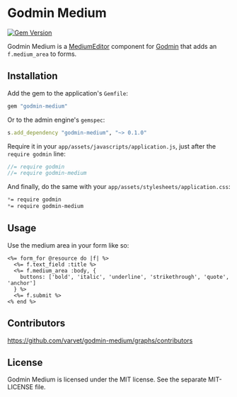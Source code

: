 # Godmin Medium

[![Gem Version](http://img.shields.io/gem/v/godmin-medium.svg)](https://rubygems.org/gems/godmin-medium)

Godmin Medium is a [MediumEditor](https://github.com/daviferreira/medium-editor) component for [Godmin](https://github.com/varvet/godmin) that adds an `f.medium_area` to forms.

## Installation

Add the gem to the application's `Gemfile`:
```ruby
gem "godmin-medium"
```

Or to the admin engine's `gemspec`:
```ruby
s.add_dependency "godmin-medium", "~> 0.1.0"
```

Require it in your `app/assets/javascripts/application.js`, just after the `require godmin` line:

```js
//= require godmin
//= require godmin-medium
```

And finally, do the same with your `app/assets/stylesheets/application.css`:
```scss
*= require godmin
*= require godmin-medium
```

## Usage

Use the medium area in your form like so:

```erb
<%= form_for @resource do |f| %>
  <%= f.text_field :title %>
  <%= f.medium_area :body, {
    buttons: ['bold', 'italic', 'underline', 'strikethrough', 'quote', 'anchor']
  } %>
  <%= f.submit %>
<% end %>
```

## Contributors

https://github.com/varvet/godmin-medium/graphs/contributors

## License

Godmin Medium is licensed under the MIT license. See the separate MIT-LICENSE file.
